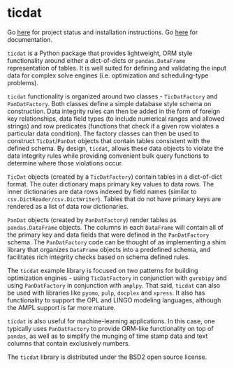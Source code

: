 # ticdat

Go [here](https://github.com/ticdat/ticdat/wiki/ticdat-status) for project status and installation
instructions. Go [here](https://ticdat.github.io/ticdat/) for documentation.

`ticdat` is a Python package that provides lightweight, ORM style functionality around either a dict-of-dicts or
`pandas.DataFrame` representation of tables. It is well suited for defining and validating the input data for complex
solve engines (i.e. optimization and scheduling-type problems).

`ticdat` functionality is organized around two classes - `TicDatFactory` and `PanDatFactory`. Both classes define a
simple database style schema on construction. Data integrity rules can then be added in the form of foreign key
relationships, data field types (to include numerical ranges and allowed strings) and row predicates
(functions that check if a given row violates a particular data condition).  The factory classes can then be used to
construct `TicDat`/`PanDat` objects that contain tables consistent with the defined schema. By design,
`ticdat`, allows these data objects to violate the data integrity rules while providing convenient bulk query functions
to determine where those violations occur.

`TicDat` objects (created by a `TicDatFactory`) contain tables in a dict-of-dict format. The outer dictionary maps
primary key values to data rows. The inner dictionaries are data rows indexed by field names (similar to
`csv.DictReader/csv.DictWriter`). Tables that do not have primary keys are rendered as a list of data row dictionaries.

`PanDat` objects (created by `PanDatFactory`) render tables as `pandas.DataFrame` objects. The columns in each
`DataFrame` will contain all of the primary key and data fields that were defined in the `PanDatFactory` schema. The
`PanDatFactory` code can be thought of as implementing a shim library that organizes `DataFrame` objects into a
predefined schema, and facilitates rich integrity checks based on schema defined rules.

The `ticdat` example library is focused on two patterns for building optimization engines - using `TicDatFactory` in
conjunction with `gurobipy` and using `PanDatFactory` in conjunction with `amplpy`. That said, `ticdat` can also be
used with libraries like `pyomo`, `pulp`, `docplex` and `xpress`. It also has functionality to support the OPL and
LINGO modeling languages, although the AMPL support is far more mature.

`ticdat` is also useful for machine-learning applications. In this case, one typically uses `PanDatFactory` to 
provide ORM-like functionality on top of `pandas`, as well as to simplify the munging of time stamp data and 
text columns that contain exclusively numbers. 

The `ticdat` library is distributed under the BSD2 open source license.
